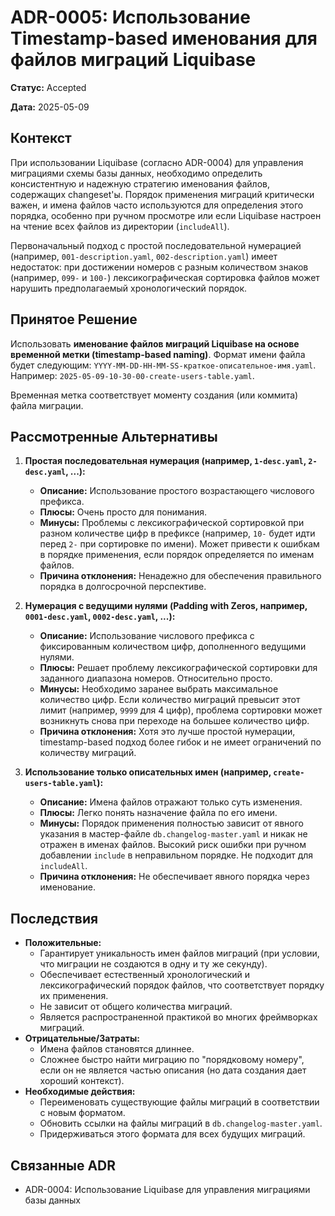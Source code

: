 # ADR-0005: Использование Timestamp-based именования для файлов миграций Liquibase

**Статус:** Accepted

**Дата:** 2025-05-09

## Контекст

При использовании Liquibase (согласно ADR-0004) для управления миграциями схемы базы данных, необходимо определить консистентную и надежную стратегию именования файлов, содержащих changeset'ы. Порядок применения миграций критически важен, и имена файлов часто используются для определения этого порядка, особенно при ручном просмотре или если Liquibase настроен на чтение всех файлов из директории (`includeAll`).

Первоначальный подход с простой последовательной нумерацией (например, `001-description.yaml`, `002-description.yaml`) имеет недостаток: при достижении номеров с разным количеством знаков (например, `099-` и `100-`) лексикографическая сортировка файлов может нарушить предполагаемый хронологический порядок.

## Принятое Решение

Использовать **именование файлов миграций Liquibase на основе временной метки (timestamp-based naming)**.
Формат имени файла будет следующим: `YYYY-MM-DD-HH-MM-SS-краткое-описательное-имя.yaml`.
Например: `2025-05-09-10-30-00-create-users-table.yaml`.

Временная метка соответствует моменту создания (или коммита) файла миграции.

## Рассмотренные Альтернативы

1.  **Простая последовательная нумерация (например, `1-desc.yaml`, `2-desc.yaml`, ...):**
    *   **Описание:** Использование простого возрастающего числового префикса.
    *   **Плюсы:** Очень просто для понимания.
    *   **Минусы:** Проблемы с лексикографической сортировкой при разном количестве цифр в префиксе (например, `10-` будет идти перед `2-` при сортировке по имени). Может привести к ошибкам в порядке применения, если порядок определяется по именам файлов.
    *   **Причина отклонения:** Ненадежно для обеспечения правильного порядка в долгосрочной перспективе.

2.  **Нумерация с ведущими нулями (Padding with Zeros, например, `0001-desc.yaml`, `0002-desc.yaml`, ...):**
    *   **Описание:** Использование числового префикса с фиксированным количеством цифр, дополненного ведущими нулями.
    *   **Плюсы:** Решает проблему лексикографической сортировки для заданного диапазона номеров. Относительно просто.
    *   **Минусы:** Необходимо заранее выбрать максимальное количество цифр. Если количество миграций превысит этот лимит (например, `9999` для 4 цифр), проблема сортировки может возникнуть снова при переходе на большее количество цифр.
    *   **Причина отклонения:** Хотя это лучше простой нумерации, timestamp-based подход более гибок и не имеет ограничений по количеству миграций.

3.  **Использование только описательных имен (например, `create-users-table.yaml`):**
    *   **Описание:** Имена файлов отражают только суть изменения.
    *   **Плюсы:** Легко понять назначение файла по его имени.
    *   **Минусы:** Порядок применения полностью зависит от явного указания в мастер-файле `db.changelog-master.yaml` и никак не отражен в именах файлов. Высокий риск ошибки при ручном добавлении `include` в неправильном порядке. Не подходит для `includeAll`.
    *   **Причина отклонения:** Не обеспечивает явного порядка через именование.

## Последствия

*   **Положительные:**
    *   Гарантирует уникальность имен файлов миграций (при условии, что миграции не создаются в одну и ту же секунду).
    *   Обеспечивает естественный хронологический и лексикографический порядок файлов, что соответствует порядку их применения.
    *   Не зависит от общего количества миграций.
    *   Является распространенной практикой во многих фреймворках миграций.
*   **Отрицательные/Затраты:**
    *   Имена файлов становятся длиннее.
    *   Сложнее быстро найти миграцию по "порядковому номеру", если он не является частью описания (но дата создания дает хороший контекст).
*   **Необходимые действия:**
    *   Переименовать существующие файлы миграций в соответствии с новым форматом.
    *   Обновить ссылки на файлы миграций в `db.changelog-master.yaml`.
    *   Придерживаться этого формата для всех будущих миграций.

## Связанные ADR

*   ADR-0004: Использование Liquibase для управления миграциями базы данных